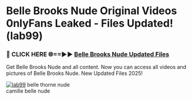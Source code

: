 # Belle Brooks Nude Original Videos 0nlyFans Leaked - Files Updated! (lab99)

<h3>🔴 CLICK HERE 🌐==►► <a href="https://tinyurl.com/4mcuefdz" rel="nofollow">Belle Brooks Nude Updated Files</a></h3>

Get Belle Brooks Nude and all content. Now you can access all videos and pictures of Belle Brooks Nude. New Updated Files 2025!

[![lab99](https://i.imgur.com/StAQSOY.gif)](https://tinyurl.com/4mcuefdz)
belle thorne nude<br>
camille belle nude